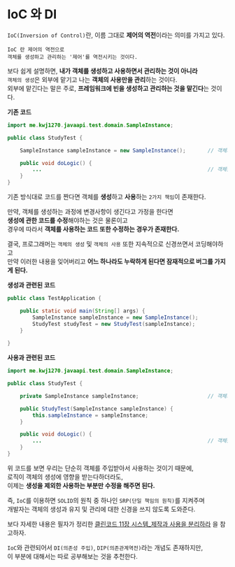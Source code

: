 # IoC 와 DI
`IoC(Inversion of Control)`란, 이름 그대로 **제어의 역전**이라는 의미를 가지고 있다.       
           
```
IoC 란 제어의 역전으로   
객체를 생성하고 관리하는 '제어'를 역전시키는 것이다.   
```
       
보다 쉽게 설명하면, **내가 객체를 생성하고 사용하면서 관리하는 것이 아니라**          
`객체의 생성`은 외부에 맡기고 나는 **객체의 사용만을 관리**하는 것이다.             
외부에 맡긴다는 말은 주로, **프레임워크에 빈을 생성하고 관리하는 것을 맡긴다**는 것이다.                
   
**기존 코드**
```java
import me.kwj1270.javaapi.test.domain.SampleInstance;

public class StudyTest {

    SampleInstance sampleInstance = new SampleInstance();       // 객체의 생성 방법이 바뀌면 코드 수정해야함

    public void doLogic() {
        ...                                                     // 객체를 사용하는 코드 또한 영향을 받을 가능성이 있다.    
    }
}
```
기존 방식대로 코드를 짠다면 객체를 **생성**하고 **사용**하는 `2가지 책임`이 존재한다.      
       
만약, 객체를 생성하는 과정에 변경사항이 생긴다고 가정을 한다면     
**생성에 관한 코드를 수정**해야하는 것은 물론이고          
경우에 따라서 **객체를 사용하는 코드 또한 수정하는 경우가 존재한다.**         
                    
결국, 프로그래머는 `객체의 생성` 및 `객체의 사용` 또한 지속적으로 신경쓰면서 코딩해야하고                     
만약 이러한 내용을 잊어버리고 **어느 하나라도 누락하게 된다면 잠재적으로 버그를 가지게 된다.**         

**생성과 관련된 코드**
```java
public class TestApplication {

    public static void main(String[] args) {
        SampleInstance sampleInstance = new SampleInstance();
        StudyTest studyTest = new StudyTest(sampleInstance);
    }
    
}
```
**사용과 관련된 코드**
```java
import me.kwj1270.javaapi.test.domain.SampleInstance;

public class StudyTest {

    private SampleInstance sampleInstance;                      // 객체의 생성 방법이 바뀌어도 영향이 없다.

    public StudyTest(SampleInstance sampleInstance) {
        this.sampleInstance = sampleInstance;
    }

    public void doLogic() {
        ...                                                     // 객체를 사용하는 코드는 영향을 받을 가능성이 있다.
    }
}
```
위 코드를 보면 우리는 단순히 객체를 주입받아서 사용하는 것이기 때문에,                   
로직이 객체의 생성에 영향을 받는다하더라도,       
이제는 **생성을 제외한 사용하는 부분만 수정을 해주면 된다.**                 
            
            
            
            
            
            
            
            
            
            
즉, `IoC`를 이용하면 `SOLID`의 원칙 중 하나인 `SRP(단일 책임의 원칙)`를 지켜주며             
개발자는 객체의 생성과 유지 및 관리에 대한 신경을 쓰지 않도록 도와준다.     
       
보다 자세한 내용은 필자가 정리한 [클린코드 11장 시스템_제작과 사용을 분리하라](https://github.com/kwj1270/TIL_CleanCode/blob/master/11%20%EC%8B%9C%EC%8A%A4%ED%85%9C.md#%EC%A0%9C%EC%9E%91%EA%B3%BC-%EC%82%AC%EC%9A%A9%EC%9D%84-%EB%B6%84%EB%A6%AC%ED%95%98%EB%9D%BC)
을 참고하자.    
             
`IoC`와 관련되어서 `DI(의존성 주입)`, `DIP(의존관계역전)`라는 개념도 존재하지만,      
이 부분에 대해서는 따로 공부해보는 것을 추천한다.        
      
